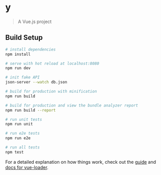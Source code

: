 # y

> A Vue.js project

## Build Setup

``` bash
# install dependencies
npm install

# serve with hot reload at localhost:8080
npm run dev

# init fake API
json-server --watch db.json

# build for production with minification
npm run build

# build for production and view the bundle analyzer report
npm run build --report

# run unit tests
npm run unit

# run e2e tests
npm run e2e

# run all tests
npm test
```

For a detailed explanation on how things work, check out the [guide](http://vuejs-templates.github.io/webpack/) and [docs for vue-loader](http://vuejs.github.io/vue-loader).
